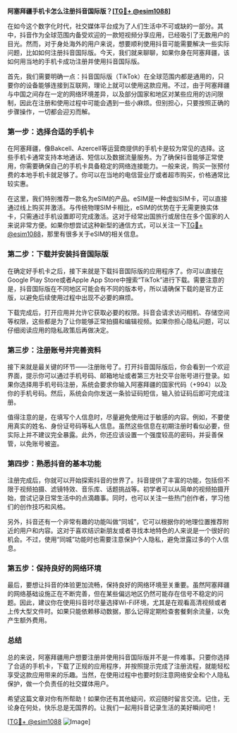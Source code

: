 **阿塞拜疆手机卡怎么注册抖音国际版？[[TG💪+ @esim1088](https://t.me/s/esim1088)]**

在如今这个数字化时代，社交媒体平台成为了人们生活中不可或缺的一部分。其中，抖音作为全球范围内备受欢迎的一款短视频分享应用，已经吸引了无数用户的目光。然而，对于身处海外的用户来说，想要顺利使用抖音可能需要解决一些实际问题，比如如何注册抖音国际版。今天，我们就来聊聊，如果你身在阿塞拜疆，该如何用当地的手机卡成功注册并使用抖音国际版。

首先，我们需要明确一点：抖音国际版（TikTok）在全球范围内都是通用的，只要你的设备能够连接到互联网，理论上就可以使用这款应用。不过，由于阿塞拜疆与中国之间存在一定的网络环境差异，以及部分国家和地区对某些应用的访问限制，因此在注册和使用过程中可能会遇到一些小麻烦。但别担心，只要按照正确的步骤操作，一切都会迎刃而解。

### 第一步：选择合适的手机卡

在阿塞拜疆，像Bakcell、Azercell等运营商提供的手机卡是较为常见的选择。这些手机卡通常支持本地通话、短信以及数据流量服务。为了确保抖音能够正常使用，你需要确保自己的手机卡具备稳定的网络连接能力。一般来说，购买一张预付费的本地手机卡就足够了。你可以在当地的电信营业厅或者超市购买，价格通常比较实惠。

在这里，我们特别推荐一款名为eSIM的产品。eSIM是一种虚拟SIM卡，可以直接通过线上购买并激活。与传统物理SIM卡相比，eSIM的优势在于无需更换实体卡，只需通过手机设置即可完成激活。这对于经常出国旅行或居住在多个国家的人来说非常方便。如果你想尝试这种新型的通信方式，可以关注一下[TG💪+ @esim1088](https://t.me/s/esim1088)，那里有很多关于eSIM的相关信息。

### 第二步：下载并安装抖音国际版

在确定好手机卡之后，接下来就是下载抖音国际版的应用程序了。你可以直接在Google Play Store或者Apple App Store中搜索“TikTok”进行下载。需要注意的是，抖音国际版在不同地区可能会有不同的版本号，所以请确保下载的是官方正版，以避免后续使用过程中出现不必要的麻烦。

下载完成后，打开应用并允许它获取必要的权限。抖音会请求访问相机、存储空间等权限，这些都是为了让你能够正常拍摄和编辑视频。如果你担心隐私问题，可以仔细阅读应用的隐私政策后再做决定。

### 第三步：注册账号并完善资料

接下来就是最关键的环节——注册账号了。打开抖音国际版后，你会看到一个欢迎界面，提示你可以通过手机号码、邮箱地址或者第三方社交平台账号进行登录。如果你选择用手机号码注册，系统会要求你输入阿塞拜疆的国家代码（+994）以及你的手机号码。然后，系统会向你发送一条验证码短信，输入验证码后即可完成注册。

值得注意的是，在填写个人信息时，尽量避免使用过于敏感的内容。例如，不要使用真实的姓名、身份证号码等私人信息。虽然这些信息在初期注册时看似必要，但实际上并不建议完全暴露。此外，你还应该设置一个强度较高的密码，并妥善保管，以免账号被盗。

### 第四步：熟悉抖音的基本功能

注册完成后，你就可以开始探索抖音的世界了。抖音提供了丰富的功能，包括但不限于视频拍摄、滤镜特效、音乐库、话题挑战等。初学者可以从简单的视频拍摄开始，尝试记录日常生活中的点滴趣事。同时，也可以关注一些热门创作者，学习他们的创作技巧和风格。

另外，抖音还有一个非常有趣的功能叫做“同城”，它可以根据你的地理位置推荐附近的用户和内容。这对于喜欢结识新朋友或者寻找本地特色的人来说是一个很好的机会。不过，使用“同城”功能时也需要注意保护个人隐私，避免泄露过多的个人信息。

### 第五步：保持良好的网络环境

最后，要想让抖音的体验更加流畅，保持良好的网络环境至关重要。虽然阿塞拜疆的网络基础设施正在不断完善，但在某些偏远地区仍然可能存在信号不稳定的问题。因此，建议你在使用抖音时尽量选择Wi-Fi环境，尤其是在观看高清视频或者上传大型文件时。如果只能依赖移动数据，那么记得定期检查套餐剩余流量，以免产生额外费用。

### 总结

总的来说，阿塞拜疆用户想要注册并使用抖音国际版并不是一件难事。只要你选择了合适的手机卡，下载了正规的应用程序，并按照提示完成了注册流程，就能轻松享受这款应用带来的乐趣。当然，在使用过程中也要时刻注意网络安全和个人隐私保护，做一个负责任的社交媒体用户。

希望这篇文章对你有所帮助！如果你还有其他疑问，欢迎随时留言交流。记住，无论身在何处，快乐总是无国界的。让我们一起用抖音记录生活的美好瞬间吧！

[[TG💪+ @esim1088](https://t.me/s/esim1088) ![Image](https://i.postimg.cc/4NQfJmqS/Snipaste-2025-05-13-00-14-12.png)]